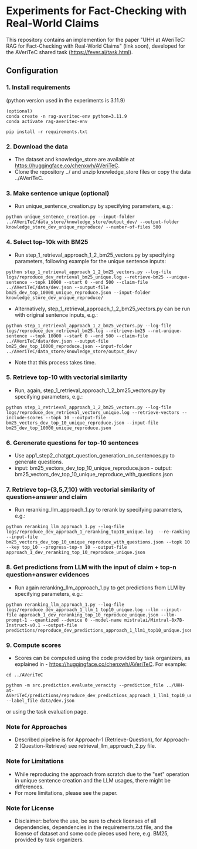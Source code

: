 # Experiments for Fact-Checking with Real-World Claims
This repository contains an implemention for the paper "UHH at AVeriTeC: RAG for Fact-Checking with Real-World Claims" (link soon), developed for the AVeriTeC shared task (https://fever.ai/task.html).

## Configuration

### 1. Install requirements
(python version used in the experiments is 3.11.9)
```
(optional)
conda create -n rag-averitec-env python=3.11.9
conda activate rag-averitec-env
```
```
pip install -r requirements.txt
```
### 2. Download the data 
- The dataset and knowledge_store are available at https://huggingface.co/chenxwh/AVeriTeC.
- Clone the repository ../ and unzip knowledge_store files or copy the data ../AVeriTeC.

### 3. Make sentence unique (optional)
- Run unique_sentence_creation.py by specifying parameters, e.g.:

```
python unique_sentence_creation.py --input-folder ../AVeriTeC/data_store/knowledge_store/output_dev/ --output-folder knowledge_store_dev_unique_reproduce/ --number-of-files 500 
```

### 4. Select top-10k with BM25
- Run step_1_retrieval_approach_1_2_bm25_vectors.py by specifying parameters, following example for the unique sentence inputs:

```
python step_1_retrieval_approach_1_2_bm25_vectors.py --log-file logs/reproduce_dev_retrieval_bm25_unique.log --retrieve-bm25 --unique-sentence --topk 10000 --start 0 --end 500 --claim-file ../AVeriTeC/data/dev.json --output-file bm25_dev_top_10000_unique_reproduce.json --input-folder knowledge_store_dev_unique_reproduce/
```


- Alternatively, step_1_retrieval_approach_1_2_bm25_vectors.py can be run with original sentence inputs, e.g.:

```
python step_1_retrieval_approach_1_2_bm25_vectors.py --log-file logs/reproduce_dev_retrieval_bm25.log --retrieve-bm25 --not-unique-sentence --topk 10000 --start 0 --end 500 --claim-file ../AVeriTeC/data/dev.json --output-file bm25_dev_top_10000_reproduce.json --input-folder ../AVeriTeC/data_store/knowledge_store/output_dev/
```

- Note that this process takes time.

### 5. Retrieve top-10 with vectorial similarity
-  Run, again, step_1_retrieval_approach_1_2_bm25_vectors.py by specifying parameters, e.g.:

```
python step_1_retrieval_approach_1_2_bm25_vectors.py --log-file logs/reproduce_dev_retrieval_vectors_unique.log --retrieve-vectors --include-scores --topk 10 --output-file bm25_vectors_dev_top_10_unique_reproduce.json --input-file bm25_dev_top_10000_unique_reproduce.json
```

### 6. Gerenerate questions for top-10 sentences
- Use app1_step2_chatgpt_question_generation_on_sentences.py to generate questions.
- input: bm25_vectors_dev_top_10_unique_reproduce.json - output: bm25_vectors_dev_top_10_unique_reproduce_with_questions.json

### 7. Retrieve top-{3,5,7,10} with vectorial similarity of question+answer and claim
- Run reranking_llm_approach_1.py to rerank by specifying parameters, e.g.:

```
python reranking_llm_approach_1.py --log-file logs/reproduce_dev_approach_1_reranking_top10_unique.log  --re-ranking --input-file bm25_vectors_dev_top_10_unique_reproduce_with_questions.json --topk 10 --key top_10 --progress-top-n 10 --output-file approach_1_dev_reranking_top_10_reproduce_unique.json
```

### 8. Get predictions from LLM with the input of claim + top-n question+answer evidences
- Run again reranking_llm_approach_1.py to get predictions from LLM by specifying parameters, e.g.:

```
python reranking_llm_approach_1.py --log-file logs/reproduce_dev_approach_1_llm_1_top10_unique.log --llm --input-file approach_1_dev_reranking_top_10_reproduce_unique.json --llm-prompt-1 --quantized --device 0 --model-name mistralai/Mixtral-8x7B-Instruct-v0.1 --output-file predictions/reproduce_dev_predictions_approach_1_llm1_top10_unique.json
```

### 9. Compute scores
- Scores can be computed using the code provided by task organizers, as explained in - https://huggingface.co/chenxwh/AVeriTeC. For example:
```
cd ../AVeriTeC
```

```
python -m src.prediction.evaluate_veracity --prediction_file ../UHH-at-AVeriTeC/predictions/reproduce_dev_predictions_approach_1_llm1_top10_unique.json --label_file data/dev.json
```

or using the task evaluation page.

### Note for Approaches
- Described pipeline is for Approach-1 (Retrieve-Question), for Approach-2 (Question-Retrieve) see retrieval_llm_approach_2.py file.

### Note for Limitations
- While reproducing the approach from scratch due to the "set" operation in unique sentence creation and the LLM usages, there might be differences.
- For more limitations, please see the paper.

### Note for License
- Disclaimer: before the use, be sure to check licenses of all dependencies, dependencies in the requirements.txt file, and the license of dataset and some code pieces used here, e.g. BM25, provided by task organizers.
